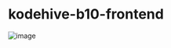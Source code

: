 # kodehive-b10-frontend


![image](https://user-images.githubusercontent.com/33150021/179141038-94808107-eb4e-4758-a658-cc52d038dc19.png)

